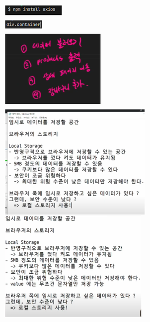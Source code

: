 ![](1110_assets/2023-11-10-09-15-31-image.png)

![](1110_assets/2023-11-10-09-28-31-image.png)

![](1110_assets/2023-11-10-09-32-57-image.png)

![](1110_assets/2023-11-10-10-23-52-image.png)
![](1110_assets/2023-11-10-10-27-39-image.png)
